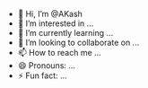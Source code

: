 - 👋 Hi, I’m @AKash
- 👀 I’m interested in ...
- 🌱 I’m currently learning ...
- 💞️ I’m looking to collaborate on ...
- 📫 How to reach me ...
- 😄 Pronouns: ...
- ⚡ Fun fact: ...

<!---
bollegalage/bollegalage is a ✨ special ✨ repository because its `README.md` (this file) appears on your GitHub profile.
You can click the Preview link to take a look at your changes.
--->

